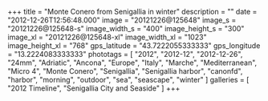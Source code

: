 +++
title = "Monte Conero from Senigallia in winter"
description = ""
date = "2012-12-26T12:56:48.000"
image = "20121226@125648"
image_s = "20121226@125648-s"
image_width_s = "400"
image_height_s = "300"
image_xl = "20121226@125648-xl"
image_width_xl = "1023"
image_height_xl = "768"
gps_latitude = "43.7222055333333"
gps_longitude = "13.2224083333333"
phototags = [ "2012", "2012-12", "2012-12-26", "24mm", "Adriatic", "Ancona", "Europe", "Italy", "Marche", "Mediterranean", "Micro 4", "Monte Conero", "Senigallia", "Senigallia harbor", "canonfd", "harbor", "morning", "outdoor", "sea", "seascape", "winter" ]
galleries = [ "2012 Timeline", "Senigallia City and Seaside" ]
+++
